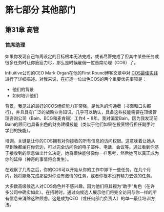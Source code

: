 # 第七部分 其他部门

## 第31章 高管

### 首席助理
如果你发现自己每周设定的目标根本无法完成，或者尽管完成了但其中某些任务或很多任务时让你筋疲力尽，那么是时候雇佣一位首席助理（COS）了。

Influitive公司的CEO Mark Organ在他的First Round博客文章中对 [COS最佳实践](https://firstround.com/review/why-you-need-two-chiefs-in-the-executive-office/) 进行了详细描述。对我来说，在打造一位出色COS的两个重要优先事项是：
-	他们的背景
-	如何培训他们

背景。我见过的最好的COS组织能力非常强，是优秀的沟通者（书面和口头都行），并且具有广泛的战略业务知识。几乎可以确认，具备这些技能需要在顶级管理咨询公司（Bain、BCG和麦肯锡）工作4 ~ 8年。我对偏爱Bain，因为我发现前Bain的顾问也具备出色的财务建模技能（类似于他们如果在投资银行担任副手时学到的技能）。

培训。关键是让你的COS拥有对你接收的所有信息的访问权限。这意味着让她从早到晚都坐在你旁边，可以完全访问你的电子邮件、电话、会议等。通过看到你基于接收到的信息做出什么决定，她将很快能够像你一样思考，然后她可以真正成为你的延伸（神奇的事情将会发生）。

在观察了几周之后，你的COS可以开始从你的工作中卸下一些任务。在几个月内，她将能够完成那些对你没有激情的任务，或者你根本没有精力去做的任务。

大多数高级候选人对COS角色并不感兴趣，因为他们将其视为“助手”角色（在许多公司中确实如此）。在招聘时，通过向候选人展示他们将完全访问与你一样的所有信息来消除这种顾虑。这是成为CEO（或任何部门负责人）的单一最佳培训方法。
